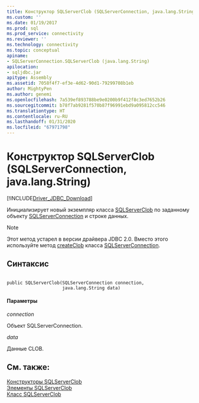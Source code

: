 ```yaml
---
title: Конструктор SQLServerClob (SQLServerConnection, java.lang.String) | Документация Майкрософт
ms.custom: ''
ms.date: 01/19/2017
ms.prod: sql
ms.prod_service: connectivity
ms.reviewer: ''
ms.technology: connectivity
ms.topic: conceptual
apiname:
- SQLServerConnection.SQLServerClob (java.lang.String)
apilocation:
- sqljdbc.jar
apitype: Assembly
ms.assetid: 7058f4f7-ef3e-4d62-90d1-79299708b1eb
author: MightyPen
ms.author: genemi
ms.openlocfilehash: 7a539ef893788be9e0200b9f412f8c3ed7652b26
ms.sourcegitcommit: b78f7ab9281f570b87f96991ebd9a095812cc546
ms.translationtype: HT
ms.contentlocale: ru-RU
ms.lasthandoff: 01/31/2020
ms.locfileid: "67971798"
---
```

# <a name="sqlserverclob-constructor-sqlserverconnection-javalangstring"></a>Конструктор SQLServerClob (SQLServerConnection, java.lang.String)
[!INCLUDE[Driver_JDBC_Download](../../../includes/driver_jdbc_download.md)]

  Инициализирует новый экземпляр класса [SQLServerClob](../../../connect/jdbc/reference/sqlserverclob-class.md) по заданному объекту [SQLServerConnection](../../../connect/jdbc/reference/sqlserverconnection-class.md) и строке данных.  
  
> [!NOTE]  
>  Этот метод устарел в версии драйвера JDBC 2.0. Вместо этого используйте метод [createClob](../../../connect/jdbc/reference/createclob-method-sqlserverconnection.md) класса [SQLServerConnection](../../../connect/jdbc/reference/sqlserverconnection-class.md).  
  
## <a name="syntax"></a>Синтаксис  
  
```  
  
public SQLServerClob(SQLServerConnection connection,  
                     java.lang.String data)  
```  
  
#### <a name="parameters"></a>Параметры  
 *connection*  
  
 Объект SQLServerConnection.  
  
 *data*  
  
 Данные CLOB.  
  
## <a name="see-also"></a>См. также:  
 [Конструкторы SQLServerClob](../../../connect/jdbc/reference/sqlserverclob-constructors.md)   
 [Элементы SQLServerClob](../../../connect/jdbc/reference/sqlserverclob-members.md)   
 [Класс SQLServerClob](../../../connect/jdbc/reference/sqlserverclob-class.md)  
  
  
